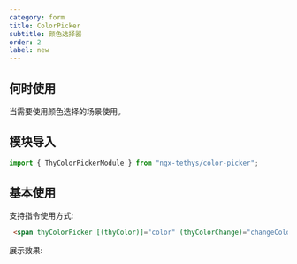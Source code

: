 ```yaml
---
category: form
title: ColorPicker
subtitle: 颜色选择器
order: 2
label: new
---
```



## 何时使用
当需要使用颜色选择的场景使用。

## 模块导入
```ts
import { ThyColorPickerModule } from "ngx-tethys/color-picker";
```

## 基本使用

支持指令使用方式:
```html
 <span thyColorPicker [(thyColor)]="color" (thyColorChange)="changeColor($event)">选颜色</span>

```
展示效果:

<example name="thy-color-picker-basic-example"/>